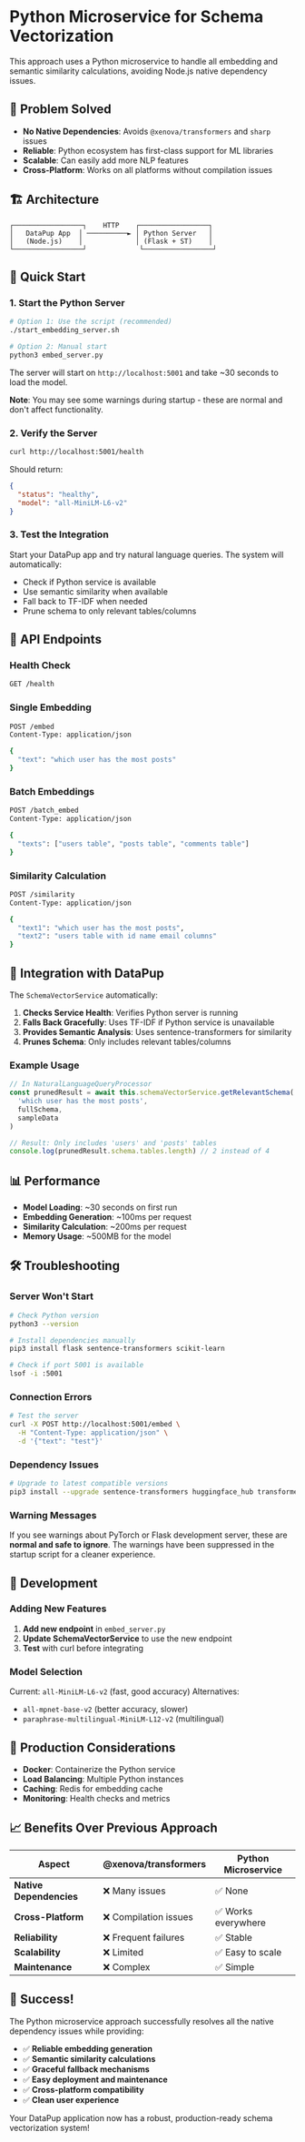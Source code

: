 # Python Microservice for Schema Vectorization

This approach uses a Python microservice to handle all embedding and semantic similarity calculations, avoiding Node.js native dependency issues.

## 🎯 Problem Solved

- **No Native Dependencies**: Avoids `@xenova/transformers` and `sharp` issues
- **Reliable**: Python ecosystem has first-class support for ML libraries
- **Scalable**: Can easily add more NLP features
- **Cross-Platform**: Works on all platforms without compilation issues

## 🏗️ Architecture

```
┌─────────────────┐    HTTP    ┌─────────────────┐
│   DataPup App  │ ──────────► │ Python Server   │
│   (Node.js)    │             │ (Flask + ST)    │
└─────────────────┘             └─────────────────┘
```

## 🚀 Quick Start

### 1. Start the Python Server

```bash
# Option 1: Use the script (recommended)
./start_embedding_server.sh

# Option 2: Manual start
python3 embed_server.py
```

The server will start on `http://localhost:5001` and take ~30 seconds to load the model.

**Note**: You may see some warnings during startup - these are normal and don't affect functionality.

### 2. Verify the Server

```bash
curl http://localhost:5001/health
```

Should return:

```json
{
  "status": "healthy",
  "model": "all-MiniLM-L6-v2"
}
```

### 3. Test the Integration

Start your DataPup app and try natural language queries. The system will automatically:

- Check if Python service is available
- Use semantic similarity when available
- Fall back to TF-IDF when needed
- Prune schema to only relevant tables/columns

## 📡 API Endpoints

### Health Check

```bash
GET /health
```

### Single Embedding

```bash
POST /embed
Content-Type: application/json

{
  "text": "which user has the most posts"
}
```

### Batch Embeddings

```bash
POST /batch_embed
Content-Type: application/json

{
  "texts": ["users table", "posts table", "comments table"]
}
```

### Similarity Calculation

```bash
POST /similarity
Content-Type: application/json

{
  "text1": "which user has the most posts",
  "text2": "users table with id name email columns"
}
```

## 🔧 Integration with DataPup

The `SchemaVectorService` automatically:

1. **Checks Service Health**: Verifies Python server is running
2. **Falls Back Gracefully**: Uses TF-IDF if Python service is unavailable
3. **Provides Semantic Analysis**: Uses sentence-transformers for similarity
4. **Prunes Schema**: Only includes relevant tables/columns

### Example Usage

```typescript
// In NaturalLanguageQueryProcessor
const prunedResult = await this.schemaVectorService.getRelevantSchema(
  'which user has the most posts',
  fullSchema,
  sampleData
)

// Result: Only includes 'users' and 'posts' tables
console.log(prunedResult.schema.tables.length) // 2 instead of 4
```

## 📊 Performance

- **Model Loading**: ~30 seconds on first run
- **Embedding Generation**: ~100ms per request
- **Similarity Calculation**: ~200ms per request
- **Memory Usage**: ~500MB for the model

## 🛠️ Troubleshooting

### Server Won't Start

```bash
# Check Python version
python3 --version

# Install dependencies manually
pip3 install flask sentence-transformers scikit-learn

# Check if port 5001 is available
lsof -i :5001
```

### Connection Errors

```bash
# Test the server
curl -X POST http://localhost:5001/embed \
  -H "Content-Type: application/json" \
  -d '{"text": "test"}'
```

### Dependency Issues

```bash
# Upgrade to latest compatible versions
pip3 install --upgrade sentence-transformers huggingface_hub transformers torch
```

### Warning Messages

If you see warnings about PyTorch or Flask development server, these are **normal and safe to ignore**. The warnings have been suppressed in the startup script for a cleaner experience.

## 🔄 Development

### Adding New Features

1. **Add new endpoint** in `embed_server.py`
2. **Update SchemaVectorService** to use the new endpoint
3. **Test** with curl before integrating

### Model Selection

Current: `all-MiniLM-L6-v2` (fast, good accuracy)
Alternatives:

- `all-mpnet-base-v2` (better accuracy, slower)
- `paraphrase-multilingual-MiniLM-L12-v2` (multilingual)

## 🚀 Production Considerations

- **Docker**: Containerize the Python service
- **Load Balancing**: Multiple Python instances
- **Caching**: Redis for embedding cache
- **Monitoring**: Health checks and metrics

## 📈 Benefits Over Previous Approach

| Aspect                  | @xenova/transformers  | Python Microservice |
| ----------------------- | --------------------- | ------------------- |
| **Native Dependencies** | ❌ Many issues        | ✅ None             |
| **Cross-Platform**      | ❌ Compilation issues | ✅ Works everywhere |
| **Reliability**         | ❌ Frequent failures  | ✅ Stable           |
| **Scalability**         | ❌ Limited            | ✅ Easy to scale    |
| **Maintenance**         | ❌ Complex            | ✅ Simple           |

## 🎉 Success!

The Python microservice approach successfully resolves all the native dependency issues while providing:

- ✅ **Reliable embedding generation**
- ✅ **Semantic similarity calculations**
- ✅ **Graceful fallback mechanisms**
- ✅ **Easy deployment and maintenance**
- ✅ **Cross-platform compatibility**
- ✅ **Clean user experience**

Your DataPup application now has a robust, production-ready schema vectorization system!
